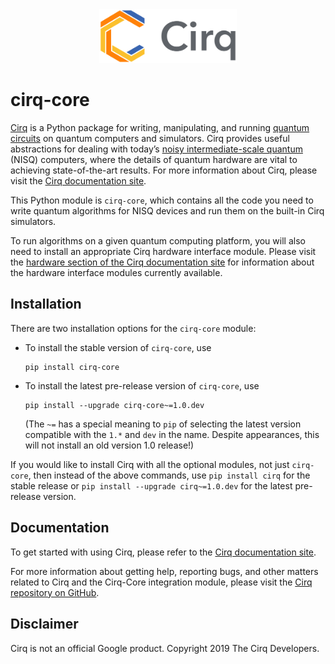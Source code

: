<div align="center">
<img width="220px" alt="Cirq logo"
src="https://raw.githubusercontent.com/quantumlib/Cirq/refs/heads/main/docs/images/Cirq_logo_color.svg">
</div>

# cirq-core

[Cirq] is a Python package for writing, manipulating, and running [quantum
circuits](https://en.wikipedia.org/wiki/Quantum_circuit) on quantum computers
and simulators. Cirq provides useful abstractions for dealing with today’s
[noisy intermediate-scale quantum](https://arxiv.org/abs/1801.00862) (NISQ)
computers, where the details of quantum hardware are vital to achieving
state-of-the-art results. For more information about Cirq, please visit the
[Cirq documentation site].

This Python module is `cirq-core`, which contains all the code you need to
write quantum algorithms for NISQ devices and run them on the built-in Cirq
simulators.

To run algorithms on a given quantum computing platform, you will also need to
install an appropriate Cirq hardware interface module. Please visit the
[hardware section of the Cirq documentation
site](https://quantumai.google/cirq/hardware) for information about the
hardware interface modules currently available.

[Cirq]: https://github.com/quantumlib/cirq
[Cirq documentation site]: https://quantumai.google/cirq

## Installation

There are two installation options for the `cirq-core` module:

*   To install the stable version of `cirq-core`, use

    ```shell
    pip install cirq-core
    ```

*   To install the latest pre-release version of `cirq-core`, use

    ```shell
    pip install --upgrade cirq-core~=1.0.dev
    ```

    (The `~=` has a special meaning to `pip` of selecting the latest version
    compatible with the `1.*` and `dev` in the name. Despite appearances,
    this will not install an old version 1.0 release!)

If you would like to install Cirq with all the optional modules, not just
`cirq-core`, then instead of the above commands, use `pip install cirq` for the
stable release or `pip install --upgrade cirq~=1.0.dev` for the latest pre-release
version.

## Documentation

To get started with using Cirq, please refer to the [Cirq documentation site].

For more information about getting help, reporting bugs, and other matters
related to Cirq and the Cirq-Core integration module, please visit the [Cirq
repository on GitHub](https://github.com/quantumlib/Cirq).

## Disclaimer

Cirq is not an official Google product. Copyright 2019 The Cirq Developers.
